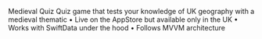 Medieval Quiz
Quiz game that tests your knowledge of UK geography with a medieval thematic
• Live on the AppStore but available only in the UK
• Works with SwiftData under the hood
• Follows MVVM architecture
